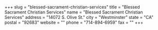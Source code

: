 +++
slug = "blessed-sacrament-christian-services"
title = "Blessed Sacrament Christian Services"
name = "Blessed Sacrament Christian Services"
address = "14072 S. Olive St."
city = "Westminster"
state = "CA"
postal = "92683"
website = ""
phone = "714-894-6959"
fax = ""
+++
